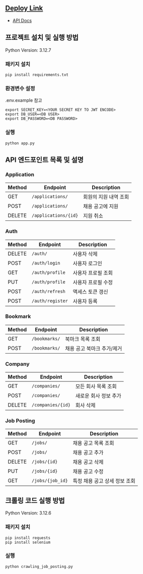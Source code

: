 ## [Deploy Link](http://113.198.66.75:10164/)
- [API Docs](http://113.198.66.75:10164/apidocs/)

## 프로젝트 설치 및 실행 방법

Python Version: 3.12.7

### 패키지 설치
```
pip install requirements.txt
```

### 환경변수 설정

.env.example 참고

```
export SECRET_KEY=<YOUR SECRET KEY TO JWT ENCODE>
export DB_USER=<DB USER>
export DB_PASSWORD=<DB PASSWORD>
```

### 실행
```
python app.py
```

## API 엔드포인트 목록 및 설명

### Application

| Method | Endpoint               | Description          |
|--------|------------------------|----------------------|
| GET    | `/applications/`       | 회원의 지원 내역 조회     |
| POST   | `/applications/`       | 채용 공고에 지원      |
| DELETE | `/applications/{id}`   | 지원 취소            |

### Auth

| Method | Endpoint               | Description          |
|--------|------------------------|----------------------|
| DELETE | `/auth/`               | 사용자 삭제         |
| POST   | `/auth/login`          | 사용자 로그인       |
| GET    | `/auth/profile`        | 사용자 프로필 조회  |
| PUT    | `/auth/profile`        | 사용자 프로필 수정  |
| POST   | `/auth/refresh`        | 액세스 토큰 갱신  |
| POST   | `/auth/register`       | 사용자 등록         |

### Bookmark

| Method | Endpoint               | Description          |
|--------|------------------------|----------------------|
| GET    | `/bookmarks/`          | 북마크 목록 조회   |
| POST   | `/bookmarks/`          | 채용 공고 북마크 추가/제거 |

### Company

| Method | Endpoint               | Description          |
|--------|------------------------|----------------------|
| GET    | `/companies/`          | 모든 회사 목록 조회  |
| POST   | `/companies/`          | 새로운 회사 정보 추가 |
| DELETE | `/companies/{id}`      | 회사 삭제            |

### Job Posting

| Method | Endpoint               | Description          |
|--------|------------------------|----------------------|
| GET    | `/jobs/`               | 채용 공고 목록 조회   |
| POST   | `/jobs/`               | 채용 공고 추가       |
| DELETE | `/jobs/{id}`           | 채용 공고 삭제     |
| PUT    | `/jobs/{id}`           | 채용 공고 수정     |
| GET    | `/jobs/{job_id}`       | 특정 채용 공고 상세 정보 조회 |

## 크롤링 코드 실행 방법

Python Version: 3.12.6

### 패키지 설치
```
pip install requests
pip install selenium
```

### 실행
```
python crawling_job_posting.py
```
